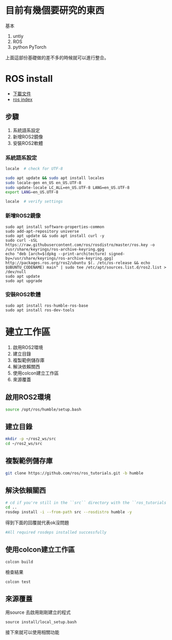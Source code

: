# 目前有幾個要研究的東西

基本

1. untiy 
1. ROS
1. python PyTorch

上面這部份基礎做的差不多的時候就可以進行整合。

# ROS install 
- [下載文件](https://docs.ros.org/en/humble/Installation.html)
- [ros index](https://index.ros.org/)

## 步驟

1. 系統語系設定
1. 新增ROS2鏡像
1. 安裝ROS2軟體


### 系統語系設定
```sh
locale  # check for UTF-8

sudo apt update && sudo apt install locales
sudo locale-gen en_US en_US.UTF-8
sudo update-locale LC_ALL=en_US.UTF-8 LANG=en_US.UTF-8
export LANG=en_US.UTF-8

locale  # verify settings
```
### 新增ROS2鏡像
```
sudo apt install software-properties-common
sudo add-apt-repository universe
sudo apt update && sudo apt install curl -y
sudo curl -sSL https://raw.githubusercontent.com/ros/rosdistro/master/ros.key -o /usr/share/keyrings/ros-archive-keyring.gpg
echo "deb [arch=$(dpkg --print-architecture) signed-by=/usr/share/keyrings/ros-archive-keyring.gpg] http://packages.ros.org/ros2/ubuntu $(. /etc/os-release && echo $UBUNTU_CODENAME) main" | sudo tee /etc/apt/sources.list.d/ros2.list > /dev/null
sudo apt update
sudo apt upgrade
```

### 安裝ROS2軟體
```
sudo apt install ros-humble-ros-base
sudo apt install ros-dev-tools
```

# 建立工作區

1. 啟用ROS2環境
1. 建立目錄
1. 複製範例儲存庫
1. 解決依賴關西
1. 使用colcon建立工作區
1. 來源覆蓋

## 啟用ROS2環境
```sh
source /opt/ros/humble/setup.bash
```
## 建立目錄
```sh
mkdir -p ~/ros2_ws/src
cd ~/ros2_ws/src
```

## 複製範例儲存庫
```sh
git clone https://github.com/ros/ros_tutorials.git -b humble
```
## 解決依賴關西
```sh
# cd if you're still in the ``src`` directory with the ``ros_tutorials`` clone
cd ..
rosdep install -i --from-path src --rosdistro humble -y
```
得到下面的回覆就代表ok沒問題
```sh
#All required rosdeps installed successfully
```

## 使用colcon建立工作區

```
colcon build
```
檢查結果
```
colcon test
```

## 來源覆蓋
用source 去啟用剛剛建立的程式
```
source install/local_setup.bash
```
接下來就可以使用相關功能


